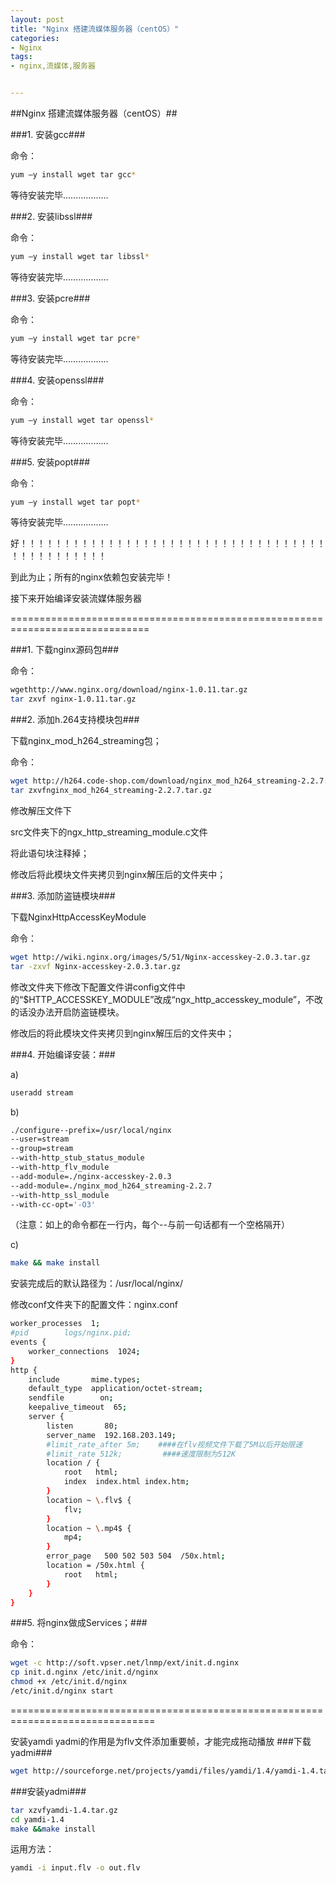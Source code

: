 ```yaml
---
layout: post
title: "Nginx 搭建流媒体服务器（centOS）"
categories:
- Nginx
tags:
- nginx,流媒体,服务器


---
```

##Nginx 搭建流媒体服务器（centOS）##

###1. 安装gcc###

命令：  

```bash
yum –y install wget tar gcc*
```

等待安装完毕………………

###2. 安装libssl###

命令：  

```bash
yum –y install wget tar libssl*
```

等待安装完毕………………

###3. 安装pcre###

命令：  

```bash
yum –y install wget tar pcre*
```

等待安装完毕………………

###4. 安装openssl###

命令：  

```bash
yum –y install wget tar openssl*
```

等待安装完毕………………

###5. 安装popt###

命令：  

```bash
yum –y install wget tar popt*
```

等待安装完毕………………

好！！！！！！！！！！！！！！！！！！！！！！！！！！！！！！！！！！！！！！！！！！！！！！

到此为止；所有的nginx依赖包安装完毕！

接下来开始编译安装流媒体服务器

==============================================================================

###1. 下载nginx源码包###

命令：  

```bash
wgethttp://www.nginx.org/download/nginx-1.0.11.tar.gz  
tar zxvf nginx-1.0.11.tar.gz
```
###2. 添加h.264支持模块包###

下载nginx_mod_h264_streaming包；

命令： 
 
```bash
wget http://h264.code-shop.com/download/nginx_mod_h264_streaming-2.2.7.tar.gz
tar zxvfnginx_mod_h264_streaming-2.2.7.tar.gz
```
修改解压文件下

src文件夹下的ngx_http_streaming_module.c文件

将此语句块注释掉；

修改后将此模块文件夹拷贝到nginx解压后的文件夹中；

###3. 添加防盗链模块###

下载NginxHttpAccessKeyModule

命令： 
 
```bash
wget http://wiki.nginx.org/images/5/51/Nginx-accesskey-2.0.3.tar.gz  
tar -zxvf Nginx-accesskey-2.0.3.tar.gz
```
 

修改文件夹下修改下配置文件讲config文件中的“$HTTP_ACCESSKEY_MODULE”改成“ngx_http_accesskey_module”，不改的话没办法开启防盗链模块。

修改后的将此模块文件夹拷贝到nginx解压后的文件夹中；

###4. 开始编译安装：###

a)  
       
```bash
useradd stream
```
b)
 
```bash
./configure--prefix=/usr/local/nginx 
--user=stream 
--group=stream 
--with-http_stub_status_module 
--with-http_flv_module 
--add-module=./nginx-accesskey-2.0.3 
--add-module=./nginx_mod_h264_streaming-2.2.7 
--with-http_ssl_module 
--with-cc-opt='-O3' 
```
 
（注意：如上的命令都在一行内，每个--与前一句话都有一个空格隔开）

c) 
         
```bash
make && make install
```

安装完成后的默认路径为：/usr/local/nginx/

修改conf文件夹下的配置文件：nginx.conf
 

```bash
worker_processes  1;
#pid        logs/nginx.pid;
events {
    worker_connections  1024;
}
http {
    include       mime.types;
    default_type  application/octet-stream;
    sendfile        on;  
    keepalive_timeout  65;
    server {
        listen       80;
        server_name  192.168.203.149;
        #limit_rate_after 5m;    ####在flv视频文件下载了5M以后开始限速
        #limit_rate 512k;         ####速度限制为512K      
        location / {
            root   html;
            index  index.html index.htm;
        }
        location ~ \.flv$ {
            flv;
        }
        location ~ \.mp4$ {
            mp4;
        }
        error_page   500 502 503 504  /50x.html;
        location = /50x.html {
            root   html;
        }
    }
}
```
 

###5. 将nginx做成Services；###

命令：

```bash
wget -c http://soft.vpser.net/lnmp/ext/init.d.nginx
cp init.d.nginx /etc/init.d/nginx
chmod +x /etc/init.d/nginx
/etc/init.d/nginx start
```
 

===============================================================================

安装yamdi
yadmi的作用是为flv文件添加重要帧，才能完成拖动播放
###下载yadmi###

```bash
wget http://sourceforge.net/projects/yamdi/files/yamdi/1.4/yamdi-1.4.tar.gz/download
```

###安装yadmi###
```bash
tar xzvfyamdi-1.4.tar.gz
cd yamdi-1.4
make &&make install
```
运用方法：

```bash
yamdi -i input.flv -o out.flv
```